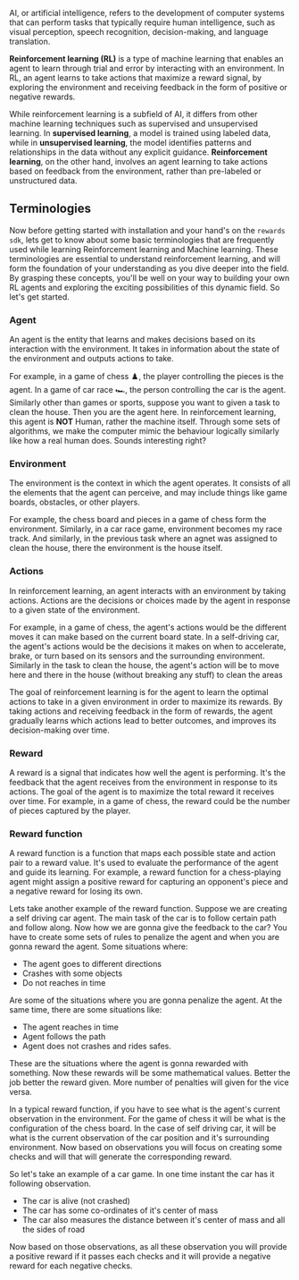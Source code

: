AI, or artificial intelligence, refers to the development of computer systems that can perform tasks that typically require human intelligence, such as visual perception, speech recognition, decision-making, and language translation.

**Reinforcement learning (RL)** is a type of machine learning that enables an agent to learn through trial and error by interacting with an environment. In RL, an agent learns to take actions that maximize a reward signal, by exploring the environment and receiving feedback in the form of positive or negative rewards.

While reinforcement learning is a subfield of AI, it differs from other machine learning techniques such as supervised and unsupervised learning. In **supervised learning**, a model is trained using labeled data, while in **unsupervised learning**, the model identifies patterns and relationships in the data without any explicit guidance. **Reinforcement learning**, on the other hand, involves an agent learning to take actions based on feedback from the environment, rather than pre-labeled or unstructured data.


## Terminologies

Now before getting started with installation and your hand's on the `rewards sdk`, lets get to know about some basic terminologies that are frequently used while learning Reinforcement learning 
and Machine learning. These terminologies are essential to understand reinforcement learning, and will form the foundation of your understanding as you dive deeper into the field. By grasping these concepts, you'll be well on your way to building your own RL agents and exploring the exciting possibilities of this dynamic field. So let's get started. 

### Agent
An agent is the entity that learns and makes decisions based on its interaction with the environment. It takes in information about the state of the environment and outputs actions to take. 

For example, in a game of chess ♟️, the player controlling the pieces is the agent. In a game of car race 🏎️, the person controlling the car is the agent. Similarly other than games or sports, suppose you want to given a task to clean the house. Then you are the agent here. In reinforcement learning, this agent is **NOT** Human, rather the machine itself. Through some sets of algorithms, we make the computer mimic the behaviour logically similarly like how a real human does. Sounds interesting right? 


### Environment
The environment is the context in which the agent operates. It consists of all the elements that the agent can perceive, and may include things like game boards, obstacles, or other players. 

For example, the chess board and pieces in a game of chess form the environment. Similarly, in a car race game, environment becomes my race track. And similarly, in the previous task where an agnet
was assigned to clean the house, there the environment is the house itself.


### Actions
In reinforcement learning, an agent interacts with an environment by taking actions. Actions are the decisions or choices made by the agent in response to a given state of the environment.

For example, in a game of chess, the agent's actions would be the different moves it can make based on the current board state. In a self-driving car, the agent's actions would be the decisions it makes on when to accelerate, brake, or turn based on its sensors and the surrounding environment. Similarly in the task to clean the house, the agent's action will be to move here and there in the house (without breaking any stuff) to clean the areas

The goal of reinforcement learning is for the agent to learn the optimal actions to take in a given environment in order to maximize its rewards. By taking actions and receiving feedback in the form of rewards, the agent gradually learns which actions lead to better outcomes, and improves its decision-making over time.


### Reward
A reward is a signal that indicates how well the agent is performing. It's the feedback that the agent receives from the environment in response to its actions. The goal of the agent is to maximize the total reward it receives over time. For example, in a game of chess, the reward could be the number of pieces captured by the player.

### Reward function
A reward function is a function that maps each possible state and action pair to a reward value. It's used to evaluate the performance of the agent and guide its learning. For example, a reward function for a chess-playing agent might assign a positive reward for capturing an opponent's piece and a negative reward for losing its own.

Lets take another example of the reward function. Suppose we are creating a self driving car agent. The main task of the car is to follow certain path and follow along. Now how we are gonna
give the feedback to the car? You have to create some sets of rules to penalize the agent and when you are gonna reward the agent. Some situations where:

- The agent goes to different directions 
- Crashes with some objects
- Do not reaches in time

Are some of the situations where you are gonna penalize the agent. At the same time, there are some situations like:

- The agent reaches in time
- Agent follows the path 
- Agent does not crashes and rides safes.

These are the situations where the agent is gonna rewarded with something. Now these rewards will be some mathematical values. Better the job better the reward given. More number of penalties will given for the vice versa. 

In a typical reward function, if you have to see what is the agent's current observation in the environment. For the game of chess it will be what is the configuration of the chess board. In the case of self driving car, it will be what is the current observation of the car position and it's surrounding environment. Now based on observations you will focus on creating some checks and will that will generate the corresponding reward. 

So let's take an example of a car game. In one time instant the car has it following observation. 

- The car is alive (not crashed)
- The car has some co-ordinates of it's center of mass
- The car also measures the distance between it's center of mass and all the sides of road

Now based on those observations, as all these observation you will provide a positive reward if it passes each checks and it will provide a negative reward for each negative checks. 